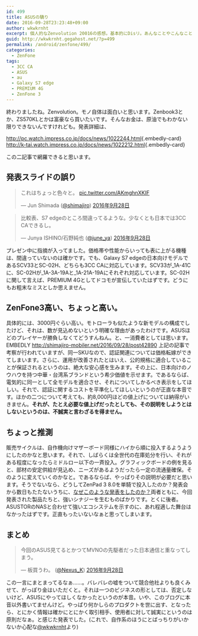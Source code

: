 ```yaml
---
id: 499
title: ASUSの驕り
date: 2016-09-28T23:23:48+09:00
author: wkwkrnht
excerpt: 個人的なZenvolution 20016の感想。基本的にDisリ。あんなことやこんなこと。
guid: http://wkwkrnht.gegahost.net/?p=499
permalink: /android/zenfone/499/
categories:
  - ZenFone
tags:
  - 3CC CA
  - ASUS
  - au
  - Galaxy S7 edge
  - PREMIUM 4G
  - ZenFone 3
---
```

終わりましたね。Zenvolution。モノ自体は面白いと思います。Zenbook3とか、ZS570KLとかは富豪なら買いたいです。そんなお金は、原油でもわかない限りできないんですけれども。発表詳細は、  

<http://pc.watch.impress.co.jp/docs/news/1022244.html>{.embedly-card}
<http://k-tai.watch.impress.co.jp/docs/news/1022212.html>{.embedly-card}

この二記事で網羅できると思います。

## 発表スライドの誤り

<blockquote class="twitter-tweet" data-lang="ja">
  <p lang="ja" dir="ltr">
    これはちょっと色々と。 <a href="https://t.co/AKmghnXKIF">pic.twitter.com/AKmghnXKIF</a>
  </p>
  <p>
    &mdash; Jun Shimada (<a href="http://twitter.com/shimajiro" target="_blank" rel="noopener nofollow">@shimajiro</a>) <a href="https://twitter.com/shimajiro/status/781006013159841792">2016年9月28日</a>
  </p>
</blockquote>
<blockquote class="twitter-tweet" data-lang="ja">
  <p lang="ja" dir="ltr">
    比較表、S7 edgeのところ間違ってるような。少なくとも日本では3CC CAできるし。
  </p>
  <p>
    &mdash; Junya ISHINO/石野純也 (<a href="http://twitter.com/june_ya" target="_blank" rel="noopener nofollow">@june_ya</a>) <a href="https://twitter.com/june_ya/status/781006041978986497">2016年9月28日</a>
  </p>
</blockquote>

プレゼン中に指摘が入ってました。価格帯や性能からいっても表に上がる機種は、間違っていないのは確かです。でも、Galaxy S7 edgeの日本向けモデルであるSCV33とSC-02H、どちらも3CC CAに対応しています。SCV33が\_1A-41Cに、SC-02Hが\_1A-3A-19Aと_1A-21A-19Aにそれぞれ対応しています。SC-02Hに関して言えば、PREMIUM 4Gとしてドコモが宣伝していたはずです。どうにもお粗末なミスとしか思えません。

## ZenFone3高い、ちょっと高い。

具体的には、3000円ぐらい高い。モトローラも似たような新モデルの構成でしたけど、それは、数が見込めないという明確な理由があったわけです。ASUSほどのプレイヤーが勝負しなくてどうすんねん。と、一消費者としては思います。
EMBEDLY http://shimajiro-mobiler.net/2016/09/28/post42890
上記の記事で考察が行われていますが、同一SKUなので、認証関連については価格転嫁ができてしまいます。さらに、運用が改善されたとはいえ、公的規格に適合していることが保証されるというのは、絶大な安心感を生みます。その上に、日本向けのノウハウを持つ中華・台湾系ブランドという希少価値を示せます。であるならば、電気的に同一として全モデルを適合させ、それについてしかるべき表示をしてほしい。それで、認証に関するコストを平準化してほしいというのが正直な本音です。ほかの二つについて考えても、約8,000円ほどの値上げについては納得がいきません。**それが、たとえ必要な値上げだったとしても、その説明をしようとはしないというのは、不誠実と言わざるを得ません。**

## ちょっと推測

販売サイクルは、自作機向けマザーボード同様にハイから順に投入するようようにしたのかなと思います。それで、しばらくは全世代の在庫処分を行い、それがある程度になったらミドルロー以下の一斉投入。グラフィックボードの例を見ると、部材の安定供給が見込め、ニーズがあるようだったら一定の流通量確保。そのように変えていくのかなと。であるならば、やっぱりその説明が必要だと思います。そうでないなら、どうしてZenPad 3 8.0を単騎で投入したのか？発表会から数日もたたないうちに、<a href="http://pc.watch.impress.co.jp/docs/news/1022635.html" target="_blank" rel="noopener">なぜこのような発表をしたのか？</a>両者ともに、今回発表された製品たちと、強いシナジーを生むものばかりです。とくに後者。ASUSTORのNASと合わせて強いエコシステムを示すのに、あれ程適した舞台はなかったはずです。正直もったいないなぁと思ってしまいます。

## まとめ

<blockquote class="twitter-tweet" data-lang="ja">
  <p lang="ja" dir="ltr">
    今回のASUS見てるとかつてMVNOの先駆者だった日本通信と重なってしまう。
  </p>
  <p>
    &mdash; 板買うわ。 (<a href="http://twitter.com/Nexus_K" target="_blank" rel="noopener nofollow">@Nexus_K</a>) <a href="https://twitter.com/Nexus_K/status/781076965436514304">2016年9月28日</a>
  </p>
</blockquote>

この一言にまとまってるなぁ……。バレバレの嘘をついて競合他社よりも良くみせて、がっぽり金はいただくと。それは一つのビジネスの形としては、否定しないけど、ASUSにやってほしくなかったというのが本音。いや、このブログに本音以外書いてませんけど。やっぱり何かしらのプロダクトを世に出す、となったら、とにかく情報は確かにとにかく取引相手、使用者に対して誠実にというのは原則だなぁ。と感じた発表でした。(これで、自作系のほうにとばっちりがいかないか心配な<a href="http://twitter.com/wkwkrnht" target="_blank" rel="noopener nofollow">@wkwkrnht</a>より)